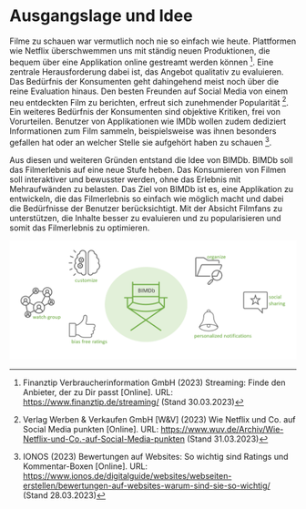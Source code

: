 # Ausgangslage und Idee

Filme zu schauen war vermutlich noch nie so einfach wie heute. Plattformen wie Netflix überschwemmen uns mit ständig neuen Produktionen, die bequem über eine Applikation online gestreamt werden können [^1]. Eine zentrale Herausforderung dabei ist, das Angebot qualitativ zu evaluieren. Das Bedürfnis der Konsumenten geht dahingehend meist noch über die reine Evaluation hinaus. Den besten Freunden auf Social Media von einem neu entdeckten Film zu berichten, erfreut sich zunehmender Popularität [^2]. Ein weiteres Bedürfnis der Konsumenten sind objektive Kritiken, frei von Vorurteilen. Benutzer von Applikationen wie IMDb wollen zudem dediziert Informationen zum Film sammeln, beispielsweise was ihnen besonders gefallen hat oder an welcher Stelle sie aufgehört haben zu schauen [^3].

Aus diesen und weiteren Gründen entstand die Idee von BIMDb. BIMDb soll das Filmerlebnis auf eine neue Stufe heben. Das Konsumieren von Filmen soll interaktiver und bewusster werden, ohne das Erlebnis mit Mehraufwänden zu belasten. Das Ziel von BIMDb ist es, eine Applikation zu entwickeln, die das Filmerlebnis so einfach wie möglich macht und dabei die Bedürfnisse der Benutzer berücksichtigt. Mit der Absicht Filmfans zu unterstützen, die Inhalte besser zu evaluieren und zu popularisieren und somit das Filmerlebnis zu optimieren.


![Nutzen](../assets/img/BIMDB_Nutzen.png)

[^1]: Finanztip Verbraucherinformation GmbH (2023) Streaming: Finde den Anbieter, der zu Dir passt [Online]. URL: https://www.finanztip.de/streaming/ (Stand 30.03.2023)

[^2]: Verlag Werben & Verkaufen GmbH [W&V] (2023) Wie Netflix und Co. auf Social Media punkten [Online]. URL: https://www.wuv.de/Archiv/Wie-Netflix-und-Co.-auf-Social-Media-punkten (Stand 31.03.2023)

[^3]: IONOS (2023) Bewertungen auf Websites: So wichtig sind Ratings und Kommentar-Boxen [Online]. URL: https://www.ionos.de/digitalguide/websites/webseiten-erstellen/bewertungen-auf-websites-warum-sind-sie-so-wichtig/ (Stand 28.03.2023)
